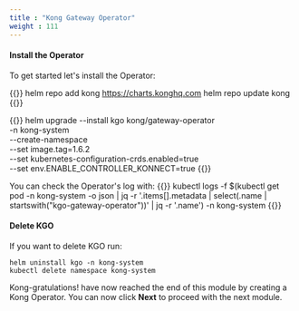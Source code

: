 ```yaml
---
title : "Kong Gateway Operator"
weight : 111
---
```


#### Install the Operator

To get started let's install the Operator:


{{<highlight>}}
helm repo add kong https://charts.konghq.com
helm repo update kong
{{</highlight>}}

{{<highlight>}}
helm upgrade --install kgo kong/gateway-operator \
-n kong-system \
--create-namespace \
--set image.tag=1.6.2 \
--set kubernetes-configuration-crds.enabled=true \
--set env.ENABLE_CONTROLLER_KONNECT=true
{{</highlight>}}


You can check the Operator's log with:
{{<highlight>}}
kubectl logs -f $(kubectl get pod -n kong-system -o json | jq -r '.items[].metadata | select(.name | startswith("kgo-gateway-operator"))' | jq -r '.name') -n kong-system
{{</highlight>}}


#### Delete KGO

If you want to delete KGO run:
```
helm uninstall kgo -n kong-system
kubectl delete namespace kong-system
```

Kong-gratulations! have now reached the end of this module by creating a Kong Operator. You can now click **Next** to proceed with the next module.